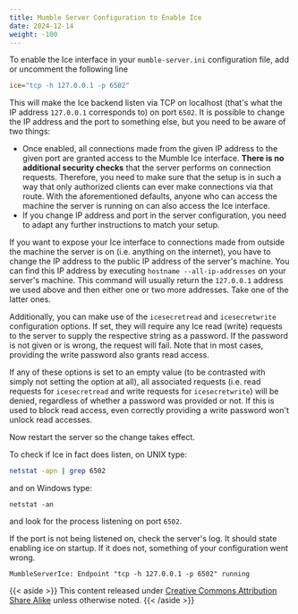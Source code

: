 ```yaml
---
title: Mumble Server Configuration to Enable Ice
date: 2024-12-14
weight: -100
---
```

To enable the Ice interface in your `mumble-server.ini` configuration file, add or uncomment the following line

```ini
ice="tcp -h 127.0.0.1 -p 6502"
```

This will make the Ice backend listen via TCP on localhost (that's what the IP address `127.0.0.1` corresponds to) on port `6502`. It is possible to
change the IP address and the port to something else, but you need to be aware of two things:
- Once enabled, all connections made from the given IP address to the given port are granted access to the Mumble Ice interface. **There is no
   additional security checks** that the server performs on connection requests. Therefore, you need to make sure that the setup is in such a way that
   only authorized clients can ever make connections via that route. With the aforementioned defaults, anyone who can access the machine the server is
   running on can also access the Ice interface.
- If you change IP address and port in the server configuration, you need to adapt any further instructions to match your setup.

If you want to expose your Ice interface to connections made from outside the machine the server is on (i.e. anything on the internet), you have to
change the IP address to the public IP address of the server's machine. You can find this IP address by executing `hostname --all-ip-addresses` on
your server's machine. This command will usually return the `127.0.0.1` address we used above and then either one or two more addresses. Take one of
the latter ones.

Additionally, you can make use of the `icesecretread` and `icesecretwrite` configuration options. If set, they will require any Ice
read (write) requests to the server to supply the respective string as a password. If the password is not given or is wrong, the request will fail.
Note that in most cases, providing the write password also grants read access.

If any of these options is set to an empty value (to be contrasted with simply not setting the option at all), all associated requests (i.e. read
requests for `icesecretread` and write requests for `icesecretwrite`) will be denied, regardless of whether a password was provided or not. If this is
used to block read access, even correctly providing a write password won't unlock read accesses.

Now restart the server so the change takes effect.

To check if Ice in fact does listen, on UNIX type:

```bash
netstat -apn | grep 6502
```

and on Windows type:

```batch
netstat -an
```

and look for the process listening on port `6502`.

If the port is not being listened on, check the server's log. It should state enabling ice on startup. If it does not, something of your configuration
went wrong.

```text
MumbleServerIce: Endpoint "tcp -h 127.0.0.1 -p 6502" running
```

{{< aside >}}
This content released under [Creative Commons Attribution Share Alike](http://creativecommons.org/licenses/by-sa/2.5/) unless otherwise noted.
{{< /aside >}}

